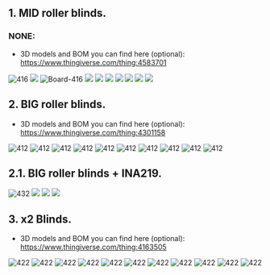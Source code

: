 ## 1. MID roller blinds.
### NONE:
- 3D models and BOM you can find here (optional):   
https://www.thingiverse.com/thing:4583701   

![416](https://raw.githubusercontent.com/TrDA-hab/Projects/master/Smart%20blinds/MID%20dlinds/416-2.jpg)
![](https://raw.githubusercontent.com/TrDA-hab/Projects/master/Smart%20blinds/MID%20dlinds/20200301_183806.jpg)
![Board-416](https://raw.githubusercontent.com/TrDA-hab/Projects/master/Smart%20blinds/MID%20dlinds/Board-416.jpg)
![](https://raw.githubusercontent.com/TrDA-hab/Projects/master/Smart%20blinds/MID%20dlinds/Box%20v4-4.png)
![](https://raw.githubusercontent.com/TrDA-hab/Projects/master/Smart%20blinds/MID%20dlinds/Box%20v5-1.png)
![](https://raw.githubusercontent.com/TrDA-hab/Projects/master/Smart%20blinds/MID%20dlinds/Box-416.jpg)
![](https://raw.githubusercontent.com/TrDA-hab/Projects/master/Smart%20blinds/MID%20dlinds/t10.png)
![](https://raw.githubusercontent.com/TrDA-hab/Projects/master/Smart%20blinds/MID%20dlinds/20200409_232319.jpg)
![](https://raw.githubusercontent.com/TrDA-hab/Projects/master/Smart%20blinds/MID%20dlinds/20200409_233041.jpg)
![](https://raw.githubusercontent.com/TrDA-hab/Projects/master/Smart%20blinds/MID%20dlinds/20200416_211911.jpg)

## 2. BIG roller blinds.
- 3D models and BOM you can find here (optional):   
https://www.thingiverse.com/thing:4301158   

![412](https://raw.githubusercontent.com/TrDA-hab/Projects/master/Smart%20blinds/BIG%20blinds%20-2/Blinds-412-2.jpg)
![412](https://raw.githubusercontent.com/TrDA-hab/Projects/master/Smart%20blinds/BIG%20blinds%20-2/Board-412.jpg)
![412](https://raw.githubusercontent.com/TrDA-hab/Projects/master/Smart%20blinds/BIG%20blinds%20-2/002.PNG)
![412](https://raw.githubusercontent.com/TrDA-hab/Projects/master/Smart%20blinds/BIG%20blinds%20-2/Roller-gear%20v.2%20v36.png)
![412](https://raw.githubusercontent.com/TrDA-hab/Projects/master/Smart%20blinds/BIG%20blinds%20-2/Roller-gear%20v.2%20v35.jpg)
![412](https://raw.githubusercontent.com/TrDA-hab/Projects/master/Smart%20blinds/BIG%20blinds%20-2/Roller-gear%20v.2%20v37.png)
![412](https://raw.githubusercontent.com/TrDA-hab/Projects/master/Smart%20blinds/BIG%20blinds%20-2/20200416_163055.jpg)
![412](https://raw.githubusercontent.com/TrDA-hab/Projects/master/Smart%20blinds/BIG%20blinds%20-2/20200416_164141.jpg)
![412](https://raw.githubusercontent.com/TrDA-hab/Projects/master/Smart%20blinds/BIG%20blinds%20-2/20200416_164537.jpg)
![412](https://raw.githubusercontent.com/TrDA-hab/Projects/master/Smart%20blinds/BIG%20blinds%20-2/20200416_170800.jpg)

## 2.1. BIG roller blinds + INA219.
![432](https://raw.githubusercontent.com/TrDA-hab/Projects/master/Smart%20blinds/INA219/A4988-INA219%20v1.jpg)
![](https://github.com/TrDA-hab/Projects/blob/master/Smart%20blinds/INA219/A4988-INA219%20v2.jpg)
![](https://raw.githubusercontent.com/TrDA-hab/Projects/master/Smart%20blinds/INA219/20200620_173756.jpg)
![](https://raw.githubusercontent.com/TrDA-hab/Projects/master/Smart%20blinds/INA219/Roller-gear%20v.3%20v20.png)


## 3. x2 Blinds.
- 3D models and BOM you can find here (optional):   
https://www.thingiverse.com/thing:4163505   

![422](https://raw.githubusercontent.com/TrDA-hab/Projects/master/Smart%20blinds/Blind%20x2/422-1.jpg)
![422](https://raw.githubusercontent.com/TrDA-hab/Projects/master/Smart%20blinds/Blind%20x2/422-2.jpg)
![422](https://raw.githubusercontent.com/TrDA-hab/Projects/master/Smart%20blinds/Blind%20x2/Board%20-%20422.jpg)
![422](https://raw.githubusercontent.com/TrDA-hab/Projects/master/Smart%20blinds/Blind%20x2/blinds-x2-NEMA-17%20v23-1.jpg)
![422](https://raw.githubusercontent.com/TrDA-hab/Projects/master/Smart%20blinds/Blind%20x2/blinds-x2-NEMA-17%20v23-2.png)
![422](https://raw.githubusercontent.com/TrDA-hab/Projects/master/Smart%20blinds/Blind%20x2/20200307_174831.jpg)
![422](https://raw.githubusercontent.com/TrDA-hab/Projects/master/Smart%20blinds/Blind%20x2/20201213_172915.jpg)
![422](https://raw.githubusercontent.com/TrDA-hab/Projects/master/Smart%20blinds/Blind%20x2/20201213_172828.jpg)
![422](https://raw.githubusercontent.com/TrDA-hab/Projects/master/Smart%20blinds/Blind%20x2/20191130_192502.jpg)
![422](https://raw.githubusercontent.com/TrDA-hab/Projects/master/Smart%20blinds/Blind%20x2/20200411_203935.jpg)
![422](https://raw.githubusercontent.com/TrDA-hab/Projects/master/Smart%20blinds/Blind%20x2/20200412_153343.jpg)
